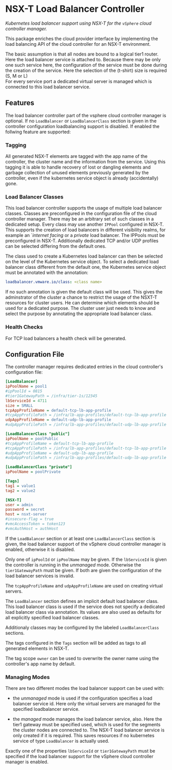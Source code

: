 # NSX-T Load Balancer Controller

*Kubernetes load balancer support using NSX-T for the `vSphere` cloud controller
manager.*

This package enriches the cloud provider interface by implementing the load
balancing API of the cloud controller for an NSX-T environment.

The basic assumption is that all nodes are bound to a logical tier1 router.
Here the load balancer service is attached to. Because there may be only
one such service here, the configuration of the service must be done
during the creation of the service. Here the selection of the (t-shirt) size is
required (S, M or L)  
For every service port a dedicated virtual server is managed which is
connected to this load balancer service.

## Features

The load balancer controller part of the vsphere cloud controller manager
is optional. If no `LoadBalancer` or `LoadBalancerClass` section is given
in the controller configuration loadbalancing support is disabled.
If enabled the follwing feature are supported:

### Tagging

All generated NSX-T elements are tagged with the app name of the controller,
the cluster name and the information from the service. Using this tagging it is
able to handle recovery of lost or dangling elements and garbage collection of
unused elements previously generated by the controller, even if the kubernetes
service object is already (accidentally) gone.

### Load Balancer Classes

This load balancer controller supports the usage of multiple load balancer
classes. Classes are preconfigured in the configuration file of the cloud
controller manager. There may be an arbitrary set of such classes in a dedicated
setup. Every class may use another `IPPool` configured in NSX-T.
This supports the creation of load balancers in different visibility realms,
for example an `*internet facing* or a *private* load balancer. The IPPools must
be preconfigured in NSX-T.
Additionally dedicated TCP and/or UDP profiles can be selected differing from
the default ones.

The class used to create a Kubernetes load balancer can then be selected on
the level of the Kubernetes service object.
To select a dedicated load balancer class different from the default one, the
Kubernetes service object must be annotated with the annotation:

```yaml
loadbalancer.vmware.io/class: <class name>
```

If no such annotation is given the default class will be used. This gives
the adminstrator of the cluster a chance to restrict the usage of the
NSXT-T resources for cluster users. He can determine which elements should
be used for a dedicated purpose. The cluster user just needs to know and select
the purpose by annotating the appropriate load balancer class.

### Health Checks

For TCP load balancers a health check will be generated.

## Configuration File

The controller manager requires dedicated entries in the cloud controller's
configuration file:

```ini
[LoadBalancer]
ipPoolName = pool1
#ipPoolId = 0815
#tier1GatewayPath = /infra/tier-1s/12345
lbServiceId = 4711
size = SMALL
tcpAppProfileName = default-tcp-lb-app-profile
#tcpAppProfilePath = /infra/lb-app-profiles/default-tcp-lb-app-profile
udpAppProfileName = default-udp-lb-app-profile
#udpAppProfilePath = /infra/lb-app-profiles/default-udp-lb-app-profile

[LoadBalancerClass "public"]
ipPoolName = poolPublic
#tcpAppProfileName = default-tcp-lb-app-profile
#tcpAppProfilePath = /infra/lb-app-profiles/default-tcp-lb-app-profile
#udpAppProfileName = default-udp-lb-app-profile
#udpAppProfilePath = /infra/lb-app-profiles/default-udp-lb-app-profile

[LoadBalancerClass "private"]
ipPoolName = poolPrivate

[Tags]
tag1 = value1
tag2 = value2

[NSX-T]
user = admin
password = secret
host = nsxt-server
#insecure-flag = true
#vmcAccessToken = token123
#vmcAuthHost = authHost
```

If the `LoadBalancer` section or at least one `LoadBalancerClass` section is
given, the load balancer support of the vSphere cloud controller manager is
enabled, otherwise it is disabled.

Only one of `ipPoolId` or `ipPoolName` may be given.
If the `lbServiceId` is given the controller is running in the *unmanaged*
mode. Otherwise the `tier1GatewayPath` must be given. If both
are given the configuration of the load balancer services is invalid.

The `tcpAppProfileName` and `udpAppProfileName` are used on creating
virtual servers.

The `LoadBalancer` section defines an implicit default load balancer class. This
load balancer class is used if the service does not specify a dedicated
load balancer class via annotation. Its values are also used as defaults
for all explicitly specified load balancer classes.

Additionaly classes may be configured by the labeled `LoadBalancerClass`
sections.

The tags configured in the `Tags` section will be added as tags to all
generated elements in NSX-T.

The tag scope `owner` can be used to overwrite the owner name using the
controller's app name by default.

### Managing Modes

There are two different modes the load balancer support can be used with:

- the *unmanaged* mode is used if the configuration specifies a load balancer
  service id. Here only the virtual servers are managed for the specified
  loadbalancer service.
  
- the *managed* mode manages the load balancer service, also. Here the tier1
  gateway must be specified used, which is used for the segments the cluster
  nodes are connected to. The NSX-T load balancer service is only created if it
  is required. This saves resources if no kubernetes service of type
  `LoadBalancer` is actually used.

Exactly one of the properties `lbServiceId` or `tier1GatewayPath` must be
specified if the load balancer support for the vSphere cloud controller
manager is enabled.
